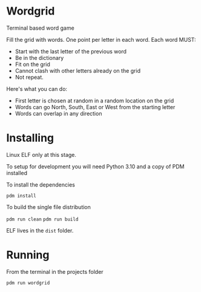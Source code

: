 Wordgrid
========

Terminal based word game

Fill the grid with words. One point per letter in each word.
Each word MUST:
* Start with the last letter of the previous word
* Be in the dictionary
* Fit on the grid
* Cannot clash with other letters already on the grid
* Not repeat.

Here's what you can do:
* First letter is chosen at random in a random location on the grid
* Words can go North, South, East or West from the starting letter
* Words can overlap in any direction

Installing
==========

Linux ELF only at this stage.

To setup for development you will need Python 3.10 and a copy of PDM installed

To install the dependencies

`pdm install`

To build the single file distribution

`pdm run clean`
`pdm run build`

ELF lives in the `dist` folder.

Running
=======

From the terminal in the projects folder

`pdm run wordgrid`

